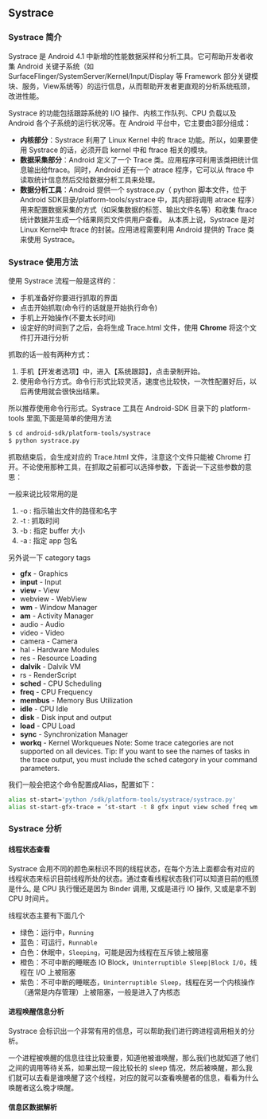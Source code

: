 ## Systrace

### Systrace 简介

Systrace 是 Android 4.1 中新增的性能数据采样和分析工具。它可帮助开发者收集 Android 关键子系统（如 SurfaceFlinger/SystemServer/Kernel/Input/Display 等 Framework 部分关键模块、服务，View系统等）的运行信息，从而帮助开发者更直观的分析系统瓶颈，改进性能。

Systrace 的功能包括跟踪系统的 I/O 操作、内核工作队列、CPU 负载以及 Android 各个子系统的运行状况等。在 Android 平台中，它主要由3部分组成：

- **内核部分**：Systrace 利用了 Linux Kernel 中的 ftrace 功能。所以，如果要使用 Systrace 的话，必须开启 kernel 中和 ftrace 相关的模块。
- **数据采集部分**：Android 定义了一个 Trace 类。应用程序可利用该类把统计信息输出给ftrace。同时，Android 还有一个 atrace 程序，它可以从 ftrace 中读取统计信息然后交给数据分析工具来处理。
- **数据分析工具**：Android 提供一个 systrace.py（ python 脚本文件，位于 Android SDK目录/platform-tools/systrace 中，其内部将调用 atrace 程序）用来配置数据采集的方式（如采集数据的标签、输出文件名等）和收集 ftrace 统计数据并生成一个结果网页文件供用户查看。 从本质上说，Systrace 是对 Linux Kernel中 ftrace 的封装。应用进程需要利用 Android 提供的 Trace 类来使用 Systrace。

### Systrace 使用方法

使用 Systrace 流程一般是这样的：

- 手机准备好你要进行抓取的界面
- 点击开始抓取(命令行的话就是开始执行命令)
- 手机上开始操作(不要太长时间)
- 设定好的时间到了之后，会将生成 Trace.html 文件，使用 **Chrome** 将这个文件打开进行分析

抓取的话一般有两种方式：

1. 手机【开发者选项】中，进入【系统跟踪】，点击录制开始。
2. 使用命令行方式。命令行形式比较灵活，速度也比较快，一次性配置好后，以后再使用就会很快出结果。

所以推荐使用命令行形式。Systrace 工具在 Android-SDK 目录下的 platform-tools 里面,下面是简单的使用方法

```bash
$ cd android-sdk/platform-tools/systrace
$ python systrace.py
```

抓取结束后，会生成对应的 Trace.html 文件，注意这个文件只能被 Chrome 打开。不论使用那种工具，在抓取之前都可以选择参数，下面说一下这些参数的意思：

一般来说比较常用的是

1. -o : 指示输出文件的路径和名字
2. -t : 抓取时间
3. -b : 指定 buffer 大小
4. -a : 指定 app 包名

另外说一下 category tags

- **gfx** - Graphics
- **input** - Input
- **view** - View
- webview - WebView
- **wm** - Window Manager
- **am** - Activity Manager
- audio - Audio
- video - Video
- camera - Camera
- hal - Hardware Modules
- res - Resource Loading
- **dalvik** - Dalvik VM
- rs - RenderScript
- **sched** - CPU Scheduling
- **freq** - CPU Frequency
- **membus** - Memory Bus Utilization
- **idle** - CPU Idle
- **disk** - Disk input and output
- **load** - CPU Load
- **sync** - Synchronization Manager
- **workq** - Kernel Workqueues Note: Some trace categories are not supported on all devices. Tip: If you want to see the names of tasks in the trace output, you must include the sched category in your command parameters.

我们一般会把这个命令配置成Alias，配置如下：

```bash
alias st-start='python /sdk/platform-tools/systrace/systrace.py'  
alias st-start-gfx-trace = ‘st-start -t 8 gfx input view sched freq wm am hwui workq res dalvik sync disk load perf hal rs idle mmc’
```

### Systrace 分析

#### 线程状态查看

Systrace 会用不同的颜色来标识不同的线程状态，在每个方法上面都会有对应的线程状态来标识目前线程所处的状态。通过查看线程状态我们可以知道目前的瓶颈是什么, 是 CPU 执行慢还是因为 Binder 调用, 又或是进行 IO 操作, 又或是拿不到 CPU 时间片。

线程状态主要有下面几个

- 绿色：运行中，`Running`
- 蓝色：可运行，`Runnable`
- 白色：休眠中，`Sleeping`，可能是因为线程在互斥锁上被阻塞
- 橙色：不可中断的睡眠态 IO Block，`Uninterruptible Sleep|Block I/O`，线程在 I/O 上被阻塞
- 紫色：不可中断的睡眠态，`Uninterruptible Sleep`，线程在另一个内核操作（通常是内存管理）上被阻塞，一般是进入了内核态

#### 进程唤醒信息分析

Systrace 会标识出一个非常有用的信息，可以帮助我们进行跨进程调用相关的分析。

一个进程被唤醒的信息往往比较重要，知道他被谁唤醒，那么我们也就知道了他们之间的调用等待关系，如果出现一段比较长的 sleep 情况，然后被唤醒，那么我们就可以去看是谁唤醒了这个线程，对应的就可以查看唤醒者的信息，看看为什么唤醒者这么晚才唤醒。

#### 信息区数据解析



